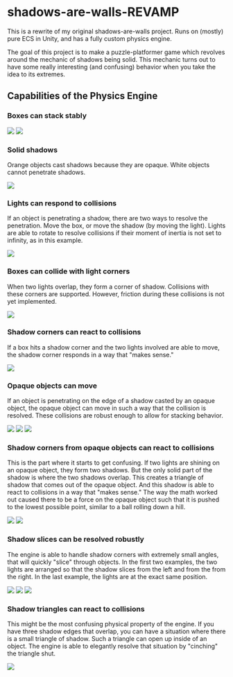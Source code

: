 # shadows-are-walls-REVAMP
This is a rewrite of my original shadows-are-walls project. Runs on (mostly) pure ECS in Unity, and has a fully custom physics engine. 

The goal of this project is to make a puzzle-platformer game which revolves around the mechanic of shadows being solid. This mechanic turns out to have some really interesting (and confusing) behavior when you take the idea to its extremes.


## Capabilities of the Physics Engine

### Boxes can stack stably

![](https://github.com/EricPendergast/shadows-are-walls-REVAMP/blob/main/Gifs/1.gif)
![](https://github.com/EricPendergast/shadows-are-walls-REVAMP/blob/main/Gifs/2.gif)

### Solid shadows

Orange objects cast shadows because they are opaque. White objects cannot penetrate shadows.

![](https://github.com/EricPendergast/shadows-are-walls-REVAMP/blob/main/Gifs/3.gif)

### Lights can respond to collisions

If an object is penetrating a shadow, there are two ways to resolve the penetration. Move the box, or move the shadow (by moving the light). Lights are able to rotate to resolve collisions if their moment of inertia is not set to infinity, as in this example.

![](https://github.com/EricPendergast/shadows-are-walls-REVAMP/blob/main/Gifs/4.gif)

### Boxes can collide with light corners

When two lights overlap, they form a corner of shadow. Collisions with these corners are supported. However, friction during these collisions is not yet implemented.

![](https://github.com/EricPendergast/shadows-are-walls-REVAMP/blob/main/Gifs/5.gif)

### Shadow corners can react to collisions

If a box hits a shadow corner and the two lights involved are able to move, the shadow corner responds in a way that "makes sense."

![](https://github.com/EricPendergast/shadows-are-walls-REVAMP/blob/main/Gifs/6.gif)

### Opaque objects can move

If an object is penetrating on the edge of a shadow casted by an opaque object, the opaque object can move in such a way that the collision is resolved. These collisions are robust enough to allow for stacking behavior.

![](https://github.com/EricPendergast/shadows-are-walls-REVAMP/blob/main/Gifs/7.gif)
![](https://github.com/EricPendergast/shadows-are-walls-REVAMP/blob/main/Gifs/8.gif)
![](https://github.com/EricPendergast/shadows-are-walls-REVAMP/blob/main/Gifs/9.gif)

### Shadow corners from opaque objects can react to collisions

This is the part where it starts to get confusing. If two lights are shining on an opaque object, they form two shadows. But the only solid part of the shadow is where the two shadows overlap. This creates a triangle of shadow that comes out of the opaque object. And this shadow is able to react to collisions in a way that "makes sense." The way the math worked out caused there to be a force on the opaque object such that it is pushed to the lowest possible point, similar to a ball rolling down a hill.

![](https://github.com/EricPendergast/shadows-are-walls-REVAMP/blob/main/Gifs/10.gif)
![](https://github.com/EricPendergast/shadows-are-walls-REVAMP/blob/main/Gifs/11.gif)

### Shadow slices can be resolved robustly

The engine is able to handle shadow corners with extremely small angles, that will quickly "slice" through objects. In the first two examples, the two lights are arranged so that the shadow slices from the left and from the from the right. In the last example, the lights are at the exact same position. 

![](https://github.com/EricPendergast/shadows-are-walls-REVAMP/blob/main/Gifs/12.gif)
![](https://github.com/EricPendergast/shadows-are-walls-REVAMP/blob/main/Gifs/13.gif)
![](https://github.com/EricPendergast/shadows-are-walls-REVAMP/blob/main/Gifs/13.5.gif)

### Shadow triangles can react to collisions

This might be the most confusing physical property of the engine. If you have three shadow edges that overlap, you can have a situation where there is a small triangle of shadow. Such a triangle can open up inside of an object. The engine is able to elegantly resolve that situation by "cinching" the triangle shut.

![](https://github.com/EricPendergast/shadows-are-walls-REVAMP/blob/main/Gifs/14.gif)

